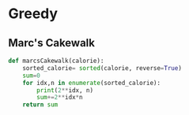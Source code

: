 # Greedy

## Marc's Cakewalk
```python
def marcsCakewalk(calorie):
    sorted_calorie= sorted(calorie, reverse=True)
    sum=0
    for idx,n in enumerate(sorted_calorie):
        print(2**idx, n)
        sum+=2**idx*n
    return sum
```